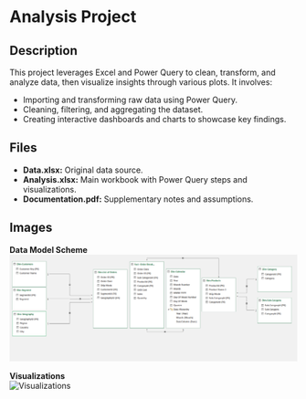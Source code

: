# Analysis Project

## Description
This project leverages Excel and Power Query to clean, transform, and analyze data, then visualize insights through various plots. It involves:
- Importing and transforming raw data using Power Query.
- Cleaning, filtering, and aggregating the dataset.
- Creating interactive dashboards and charts to showcase key findings.

## Files
- **Data.xlsx:** Original data source.
- **Analysis.xlsx:** Main workbook with Power Query steps and visualizations.
- **Documentation.pdf:** Supplementary notes and assumptions.

## Images
**Data Model Scheme**  
![Data Model Scheme](./images/data_scheme.png)

**Visualizations**  
![Visualizations](./images/visuals.png)
